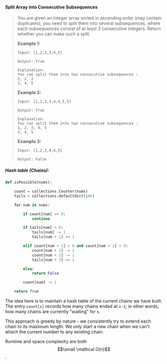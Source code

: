 #### Split Array into Consecutive Subsequences

> You are given an integer array sorted in ascending order \(may contain duplicates\), you need to split them into several subsequences, where each subsequences consist of at least 3 consecutive integers. Return whether you can make such a split.
>
> **Example 1:**
>
> ```
> Input: [1,2,3,3,4,5]
>
> Output: True
>
> Explanation:
> You can split them into two consecutive subsequences : 
> 1, 2, 3
> 3, 4, 5
> ```
>
> **Example 2:**
>
> ```
> Input: [1,2,3,3,4,4,5,5]
>
> Output: True
>
> Explanation:
> You can split them into two consecutive subsequences : 
> 1, 2, 3, 4, 5
> 3, 4, 5
> ```
>
> **Example 3:**
>
> ```
> Input: [1,2,3,4,4,5]
>
> Output: False
> ```

##### Hash table \(Chains\):

```py
def isPossible(nums):

    count = collections.Counter(nums)
    tails = collections.defaultdict(int)

    for num in nums:

        if count[num] == 0:
            continue

        if tails[num] > 0:
            tails[num] -= 1
            tails[num + 1] += 1

        elif count[num + 1] > 0 and count[num + 2] > 0:                
            count[num + 1] -= 1
            count[num + 2] -= 1
            tails[num + 3] += 1

        else:
            return False

        count[num] -= 1

    return True
```

The idea here is to maintain a hash table of the current chains we have built. The entry `count[x]` records how many chains ended at `x-1`; in other words, how many chains are currently "waiting" for `x`.

This approach is greedy by nature - we consistently try to extend each chain to its maximum length. We only start a new chain when we can't attach the current number to any existing chain.

Runtime and space complexity are both $$\small \mathcal O(n)$$. 

